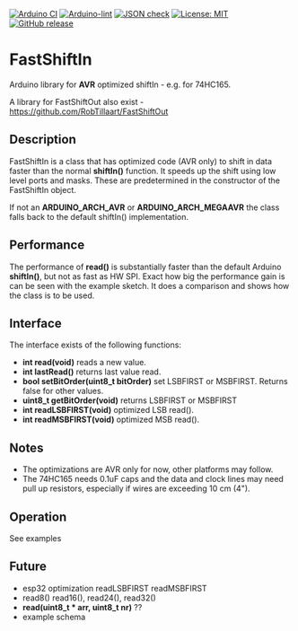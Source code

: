
[![Arduino CI](https://github.com/RobTillaart/FastShiftIn/workflows/Arduino%20CI/badge.svg)](https://github.com/marketplace/actions/arduino_ci)
[![Arduino-lint](https://github.com/RobTillaart/FastShiftIn/actions/workflows/arduino-lint.yml/badge.svg)](https://github.com/RobTillaart/FastShiftIn/actions/workflows/arduino-lint.yml)
[![JSON check](https://github.com/RobTillaart/FastShiftIn/actions/workflows/jsoncheck.yml/badge.svg)](https://github.com/RobTillaart/FastShiftIn/actions/workflows/jsoncheck.yml)
[![License: MIT](https://img.shields.io/badge/license-MIT-green.svg)](https://github.com/RobTillaart/FastShiftIn/blob/master/LICENSE)
[![GitHub release](https://img.shields.io/github/release/RobTillaart/FastShiftIn.svg?maxAge=3600)](https://github.com/RobTillaart/FastShiftIn/releases)


# FastShiftIn

Arduino library for **AVR** optimized shiftIn - e.g. for 74HC165.

A library for FastShiftOut also exist - https://github.com/RobTillaart/FastShiftOut


## Description

FastShiftIn is a class that has optimized code (AVR only) to shift in data faster 
than the normal **shiftIn()** function.
It speeds up the shift using low level ports and masks. These are predetermined
in the constructor of the FastShiftIn object.

If not an **ARDUINO_ARCH_AVR** or **ARDUINO_ARCH_MEGAAVR** the class falls back 
to the default shiftIn() implementation.


## Performance

The performance of **read()** is substantially faster than the default Arduino 
**shiftIn()**, but not as fast as HW SPI. 
Exact how big the performance gain is can be seen with the example sketch.
It does a comparison and shows how the class is to be used.


## Interface

The interface exists of the following functions:

- **int read(void)** reads a new value.
- **int lastRead()** returns last value read.
- **bool setBitOrder(uint8_t bitOrder)** set LSBFIRST or MSBFIRST. Returns false for other values.
- **uint8_t getBitOrder(void)** returns LSBFIRST or MSBFIRST
- **int readLSBFIRST(void)**  optimized LSB read().
- **int readMSBFIRST(void)**  optimized MSB read().


## Notes

- The optimizations are AVR only for now, other platforms may follow.
- The 74HC165 needs 0.1uF caps and the data and clock lines may need  
pull up resistors, especially if wires are exceeding 10 cm (4").


## Operation

See examples


## Future

- esp32 optimization readLSBFIRST readMSBFIRST
- read8() read16(), read24(), read32() 
- **read(uint8_t \* arr, uint8_t nr)** ??
- example schema

